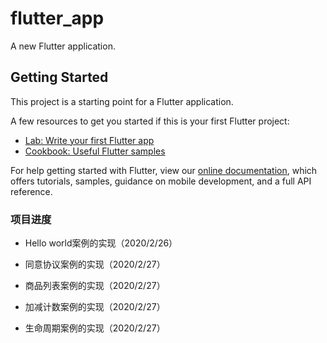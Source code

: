 # flutter_app

A new Flutter application.

## Getting Started

This project is a starting point for a Flutter application.

A few resources to get you started if this is your first Flutter project:

- [Lab: Write your first Flutter app](https://flutter.dev/docs/get-started/codelab)
- [Cookbook: Useful Flutter samples](https://flutter.dev/docs/cookbook)

For help getting started with Flutter, view our
[online documentation](https://flutter.dev/docs), which offers tutorials,
samples, guidance on mobile development, and a full API reference.


### 项目进度

- Hello world案例的实现（2020/2/26）

- 同意协议案例的实现（2020/2/27）

- 商品列表案例的实现（2020/2/27）

- 加减计数案例的实现（2020/2/27）

- 生命周期案例的实现（2020/2/27）